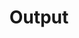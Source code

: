 ---
types: "word"

title: "Output"

categories: ['']

tags: ['Output']

arabic: 'الخرج'

arexps: []

enwords: ['Output']

enexps: []

arlexicons: 'خ'

enlexicons: 'O'

authors: ['Ruqayya Roshdy']

translators: ['']

citations: 'تطبيقات الذكاء الاصطناعي في خدمة اللغة العربية'

sources: 'مركز الملك عبدالله بن عبدالعزيز الدولي لخدمة اللغة العربية'

word: "true"

slug: ""
---